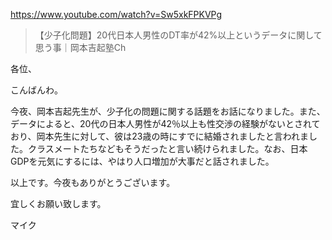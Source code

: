 https://www.youtube.com/watch?v=Sw5xkFPKVPg

> 【少子化問題】20代日本人男性のDT率が42%以上というデータに関して思う事｜岡本吉起塾Ch

各位、

こんばんわ。

今夜、岡本吉起先生が、少子化の問題に関する話題をお話になりました。また、データによると、20代の日本人男性が42％以上も性交渉の経験がないとされており、岡本先生に対して、彼は23歳の時にすでに結婚されましたと言われました。クラスメートたちなどもそうだったと言い続けられました。なお、日本GDPを元気にするには、やはり人口増加が大事だと話されました。

以上です。今夜もありがとうございます。

宜しくお願い致します。

マイク
